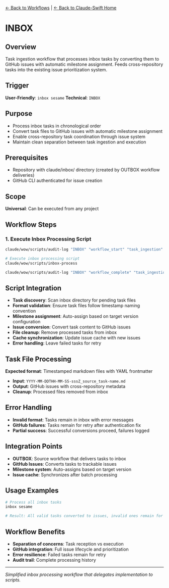 [← Back to Workflows](../workflows/) | [← Back to Claude-Swift Home](../../../README.md)

# INBOX

## Overview
Task ingestion workflow that processes inbox tasks by converting them to GitHub issues with automatic milestone assignment. Feeds cross-repository tasks into the existing issue prioritization system.

## Trigger
**User-Friendly**: `inbox sesame`
**Technical**: `INBOX`

## Purpose
- Process inbox tasks in chronological order
- Convert task files to GitHub issues with automatic milestone assignment
- Enable cross-repository task coordination through issue system
- Maintain clean separation between task ingestion and execution

## Prerequisites
- Repository with claude/inbox/ directory (created by OUTBOX workflow deliveries)
- GitHub CLI authenticated for issue creation

## Scope
**Universal**: Can be executed from any project

## Workflow Steps

### 1. Execute Inbox Processing Script
```bash
claude/wow/scripts/audit-log "INBOX" "workflow_start" "task_ingestion" "" "Starting INBOX workflow to process inbox tasks"

# Execute inbox processing script
claude/wow/scripts/inbox-process

claude/wow/scripts/audit-log "INBOX" "workflow_complete" "task_ingestion" "" "INBOX workflow completed"
```

## Script Integration
- **Task discovery**: Scan inbox directory for pending task files
- **Format validation**: Ensure task files follow timestamp naming convention
- **Milestone assignment**: Auto-assign based on target version configuration
- **Issue conversion**: Convert task content to GitHub issues
- **File cleanup**: Remove processed tasks from inbox
- **Cache synchronization**: Update issue cache with new issues
- **Error handling**: Leave failed tasks for retry

## Task File Processing
**Expected format**: Timestamped markdown files with YAML frontmatter
- **Input**: `YYYY-MM-DDTHH-MM-SS-sssZ_source_task-name.md`
- **Output**: GitHub issues with cross-repository metadata
- **Cleanup**: Processed files removed from inbox

## Error Handling
- **Invalid format**: Tasks remain in inbox with error messages
- **GitHub failures**: Tasks remain for retry after authentication fix
- **Partial success**: Successful conversions proceed, failures logged

## Integration Points
- **OUTBOX**: Source workflow that delivers tasks to inbox
- **GitHub Issues**: Converts tasks to trackable issues
- **Milestone system**: Auto-assigns based on target version
- **Issue cache**: Synchronizes after batch processing

## Usage Examples
```bash
# Process all inbox tasks
inbox sesame

# Result: All valid tasks converted to issues, invalid ones remain for review
```

## Workflow Benefits
- **Separation of concerns**: Task reception vs execution
- **GitHub integration**: Full issue lifecycle and prioritization
- **Error resilience**: Failed tasks remain for retry
- **Audit trail**: Complete processing history

---

*Simplified inbox processing workflow that delegates implementation to scripts.*
